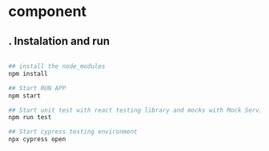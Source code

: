 # <Range /> component

## . Instalation and run


```bash

## install the node_modules
npm install

## Start RUN APP
npm start

## Start unit test with react testing library and mocks with Mock Service Worker 
npm run test

## Start cypress testing environment
npx cypress open


```
